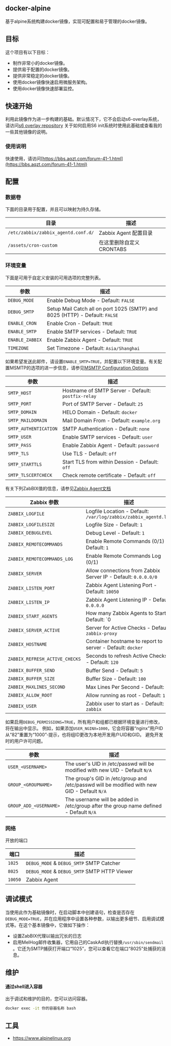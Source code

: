 ## docker-alpine

基于alpine系统构建docker镜像，实现可配置和易于管理的docker镜像。

## 目标

这个项目有以下目标：

- 制作非常小的docker镜像。
- 提供易于配置的docker镜像。
- 提供非常稳定的docker镜像。
- 使用docker镜像快速启用微服务架构。
- 使用docker镜像快速部署监控。

## 快速开始

利用此镜像作为进一步构建的基础。默认情况下，它不会启动s6-overlay系统，请访问[s6 overlay repository](https://github.com/just-containers/s6-overlay) 
关于如何启用S6 init系统时使用此基础或查看我的一些其他镜像的说明。

### 使用说明

快速使用，请访问[https://bbs.aqzt.com/forum-41-1.html](https://bbs.aqzt.com/forum-41-1.html) 


## 配置

### 数据卷

下面的目录用于配置，并且可以映射为持久存储。

| 目录                                | 描述                        |
|-------------------------------------|-----------------------------|
| `/etc/zabbix/zabbix_agentd.conf.d/` | Zabbix Agent 配置目录 |
| `/assets/cron-custom`               | 在这里删除自定义CRONTABS |


### 环境变量

下面是可用于自定义安装的可用选项的完整列表。

| 参数              | 描述                                                   |
|-------------------|----------------------------------------------------------------|
| `DEBUG_MODE`      | Enable Debug Mode - Default: `FALSE`                            |
| `DEBUG_SMTP`      | Setup Mail Catch all on port 1025 (SMTP) and 8025 (HTTP) - Default: `FALSE` |
| `ENABLE_CRON`     | Enable Cron - Default: `TRUE`                                   |
| `ENABLE_SMTP`     | Enable SMTP services - Default: `TRUE`						|
| `ENABLE_ZABBIX`   | Enable Zabbix Agent - Default: `TRUE`                           |
| `TIMEZONE`        | Set Timezone - Default: `Asia/Shanghai`                     |

如果希望发送此邮件，请设置`ENABLE_SMTP=TRUE`，并配置以下环境变量。有关配置MSMTP的选项的进一步信息，请参见[MSMTP Configuration Options](http://msmtp.sourceforge.net/doc/msmtp.html) 

| 参数              | 描述                                                    |
|-------------------|----------------------------------------------------------------|
| `SMTP_HOST`      | Hostname of SMTP Server - Default: `postfix-relay`                            |
| `SMTP_PORT`      | Port of SMTP Server - Default: `25`                            |
| `SMTP_DOMAIN`     | HELO Domain - Default: `docker`                                   |
| `SMTP_MAILDOMAIN`     | Mail Domain From - Default: `example.org`						|
| `SMTP_AUTHENTICATION`     | SMTP Authentication - Default: `none`                                   |
| `SMTP_USER`     | Enable SMTP services - Default: `user`						|
| `SMTP_PASS`   | Enable Zabbix Agent - Default: `password`                           |
| `SMTP_TLS`        | Use TLS - Default: `off`                     |
| `SMTP_STARTTLS`   | Start TLS from within Dession - Default: `off` |
| `SMTP_TLSCERTCHECK` | Check remote certificate - Default: `off` |

有关下列ZabBIX值的信息，请参见[Zabbix Agent文档](https://www.zabbix.com/documentation/2.2/manual/appendix/config/zabbix_agentd)

| Zabbix 参数       | 描述                                                  |
|-------------------|----------------------------------------------------------------|
| `ZABBIX_LOGFILE` | Logfile Location - Default: `/var/log/zabbix/zabbix_agentd.log` |
| `ZABBIX_LOGFILESIZE` | Logfile Size - Default: `1` |
| `ZABBIX_DEBUGLEVEL` | Debug Level - Default: `1` |
| `ZABBIX_REMOTECOMMANDS` | Enable Remote Commands (0/1) - Default: `1` |
| `ZABBIX_REMOTECOMMANDS_LOG` | Enable Remote Commands Log (0/1)| - Default: `1` |
| `ZABBIX_SERVER` | Allow connections from Zabbix Server IP - Default: `0.0.0.0/0` |
| `ZABBIX_LISTEN_PORT` | Zabbix Agent Listening Port - Default: `10050` |
| `ZABBIX_LISTEN_IP` | Zabbix Agent Listening IP - Default: `0.0.0.0` |
| `ZABBIX_START_AGENTS` | How many Zabbix Agents to Start - Default: `0 | 
| `ZABBIX_SERVER_ACTIVE` | Server for Active Checks - Default: `zabbix-proxy` |
| `ZABBIX_HOSTNAME` | Container hostname to report to server - Default: `docker` |
| `ZABBIX_REFRESH_ACTIVE_CHECKS` | Seconds to refresh Active Checks - Default: `120` |
| `ZABBIX_BUFFER_SEND` | Buffer Send - Default: `5` |
| `ZABBIX_BUFFER_SIZE` | Buffer Size - Default: `100` |
| `ZABBIX_MAXLINES_SECOND` | Max Lines Per Second - Default: `20` |
| `ZABBIX_ALLOW_ROOT` | Allow running as root - Default: `1` |
| `ZABBIX_USER` | Zabbix user to start as - Default: `zabbix` |


如果启用`DEBUG_PERMISSIONS=TRUE`，所有用户和组都已根据环境变量进行修改，将在输出中显示。
例如，如果添加`USER_NGINX=1000`，它会将容器“nginx”用户ID从“82”重置为“1000”-提示，也将组ID更改为本地开发用户UID和GID。
避免开发时的用户许可问题。


| 参数     | 描述 |
|-----------|-------------|
| `USER_<USERNAME>` |  The user's UID in /etc/passwd will be modified with new UID - Default `N/A` |
| `GROUP_<GROUPNAME>` | The group's GID in /etc/group and /etc/passwd will be modified with new GID - Default `N/A` |
| `GROUP_ADD_<USERNAME>` | The username will be added in /etc/group after the group name defined - Default `N/A` | 


### 网络


开放的端口

| 端口      | 描述  |
|-----------|--------------|
| `1025`    | `DEBUG_MODE` & `DEBUG_SMTP` SMTP Catcher |
| `8025`    | `DEBUG_MODE` & `DEBUG_SMTP` SMTP HTTP Viewer |
| `10050`   | Zabbix Agent |



## 调试模式


当使用此作为基础镜像时，在启动脚本中创建语句，检查是否存在`DEBUG_MODE=TRUE`，并在应用程序中设置各种参数，以输出更多细节、启用调试模式等。在这个基本镜像中，它做如下操作：

* 设置ZabBIX代理以输出冗长的日志
* 启用MelHog邮件收集器，它用自己的CaskAdl执行替换`/usr/sbin/sendmail` 。它还为SMTP捕获打开端口“1025”，您可以查看它在端口“8025”处捕获的消息。


## 维护
#### 通过shell进入容器

出于调试和维护的目的，您可以访问容器。 

```bash
docker exec -it 你的容器名称 bash
```


## 工具

* https://www.alpinelinux.org